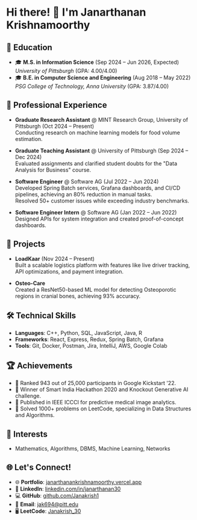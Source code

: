 # Hi there! 👋 I'm Janarthanan Krishnamoorthy

## 🏫 Education
- 🎓 **M.S. in Information Science** (Sep 2024 – Jun 2026, Expected)  
  *University of Pittsburgh* (GPA: 4.00/4.00)  
- 🎓 **B.E. in Computer Science and Engineering** (Aug 2018 – May 2022)  
  *PSG College of Technology, Anna University* (GPA: 3.87/4.00)  

## 💼 Professional Experience
- **Graduate Research Assistant** @ MINT Research Group, University of Pittsburgh (Oct 2024 – Present)  
  Conducting research on machine learning models for food volume estimation.
  
- **Graduate Teaching Assistant** @ University of Pittsburgh (Sep 2024 – Dec 2024)  
  Evaluated assignments and clarified student doubts for the "Data Analysis for Business" course.
  
- **Software Engineer** @ Software AG (Jul 2022 – Jun 2024)  
  Developed Spring Batch services, Grafana dashboards, and CI/CD pipelines, achieving an 80% reduction in manual tasks.  
  Resolved 50+ customer issues while exceeding industry benchmarks.  
  
- **Software Engineer Intern** @ Software AG (Jan 2022 – Jun 2022)  
  Designed APIs for system integration and created proof-of-concept dashboards.

## 🔬 Projects
- **LoadKaar** (Nov 2024 – Present)  
  Built a scalable logistics platform with features like live driver tracking, API optimizations, and payment integration.  

- **Osteo-Care**  
  Created a ResNet50-based ML model for detecting Osteoporotic regions in cranial bones, achieving 93% accuracy.

## 🛠️ Technical Skills
- **Languages**: C++, Python, SQL, JavaScript, Java, R  
- **Frameworks**: React, Express, Redux, Spring Batch, Grafana  
- **Tools**: Git, Docker, Postman, Jira, IntelliJ, AWS, Google Colab  

## 🏆 Achievements
- 🏅 Ranked 943 out of 25,000 participants in Google Kickstart '22.  
- 🥇 Winner of Smart India Hackathon 2020 and Knockout Generative AI challenge.  
- 📜 Published in IEEE ICCCI for predictive medical image analytics.  
- 🥳 Solved 1000+ problems on LeetCode, specializing in Data Structures and Algorithms.  

## 📌 Interests
- Mathematics, Algorithms, DBMS, Machine Learning, Networks

## 🌐 Let's Connect!
- 🌐 **Portfolio**: [janarthanankrishnamoorthy.vercel.app](http://janarthanankrishnamoorthy.vercel.app)  
- 💼 **LinkedIn**: [linkedin.com/in/janarthanan30](https://linkedin.com/in/janarthanan30/)  
- 💻 **GitHub**: [github.com/Janakrish1](https://github.com/Janakrish1)  
- 📧 **Email**: [jak694@pitt.edu](mailto:jak694@pitt.edu)
- 🖥️ **LeetCode**: [Janakrish_30](https://leetcode.com/janakrish_30/)

